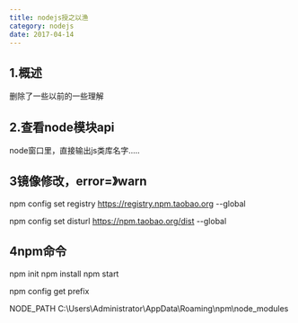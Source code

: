 ```yaml
---
title: nodejs授之以渔
category: nodejs
date: 2017-04-14
---
```


## 1.概述
删除了一些以前的一些理解

## 2.查看node模块api
node窗口里，直接输出js类库名字.....


## 3镜像修改，error=》warn
npm config set registry https://registry.npm.taobao.org --global

npm config set disturl https://npm.taobao.org/dist --global

## 4npm命令
npm init
npm install
npm start

npm config get prefix

NODE_PATH
C:\Users\Administrator\AppData\Roaming\npm\node_modules
```javascript

```



















